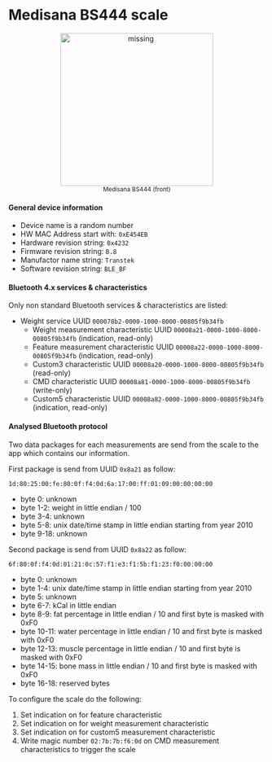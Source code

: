 # Medisana BS444 scale

<p align="center">
<a href="https://github.com/oliexdev/openScale/raw/master/doc/mi_scale/medisana_bs444.png" target="_blank">
<img src='https://github.com/oliexdev/openScale/raw/master/doc/mi_scale/medisana_bs444.png' width='300px' alt='missing' /> </a> <br>
<sub>Medisana BS444 (front)</sub>
</p>

#### General device information
* Device name is a random number
* HW MAC Address start with: `0xE454EB`
* Hardware revision string: `0x4232`
* Firmware revision string: `B.8`
* Manufactor name string: `Transtek`
* Software revision string: `BLE_BF`

#### Bluetooth 4.x services & characteristics
Only non standard Bluetooth services & characteristics are listed:
* Weight service UUID `000078b2-0000-1000-8000-00805f9b34fb`
   * Weight measurement characteristic UUID `00008a21-0000-1000-8000-00805f9b34fb` (indication, read-only)
   * Feature measurement characteristic UUID `00008a22-0000-1000-8000-00805f9b34fb` (indication, read-only)
   * Custom3 characteristic UUID `00008a20-0000-1000-8000-00805f9b34fb` (read-only)
   * CMD characteristic UUID `00008a81-0000-1000-8000-00805f9b34fb` (write-only)
   * Custom5 characteristic UUID `00008a82-0000-1000-8000-00805f9b34fb` (indication, read-only)

#### Analysed Bluetooth protocol
Two data packages for each measurements are send from the scale to the app which contains our information.

First package is send from UUID `0x8a21` as follow:

`1d:80:25:00:fe:80:0f:f4:0d:6a:17:00:ff:01:09:00:00:00:00`

* byte 0: unknown
* byte 1-2: weight in little endian / 100
* byte 3-4: unknown
* byte 5-8: unix date/time stamp in little endian starting from year 2010
* byte 9-18: unknown

Second package is send from UUID `0x8a22` as follow:

`6f:80:0f:f4:0d:01:21:0c:57:f1:e3:f1:5b:f1:23:f0:00:00:00`

* byte 0: unknown
* byte 1-4: unix date/time stamp in little endian starting from year 2010
* byte 5: unknown
* byte 6-7: kCal in little endian
* byte 8-9: fat percentage in little endian / 10 and first byte is masked with 0xF0
* byte 10-11: water percentage in little endian / 10 and first byte is masked with 0xF0
* byte 12-13: muscle percentage in little endian / 10 and first byte is masked with 0xF0
* byte 14-15: bone mass in little endian / 10 and first byte is masked with 0xF0
* byte 16-18: reserved bytes

To configure the scale do the following:
1. Set indication on for feature characteristic
2. Set indication on for weight measurement characteristic
3. Set indication on for custom5 measurement characteristic
4. Write magic number `02:7b:7b:f6:0d` on CMD measurement characteristics to trigger the scale